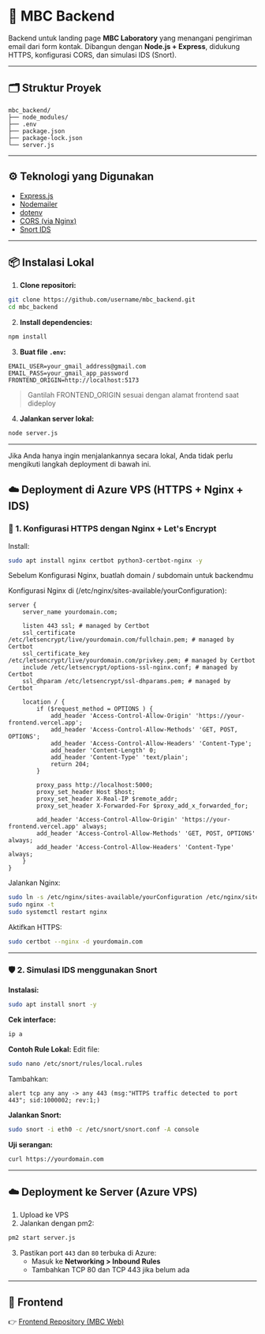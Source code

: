 # 🚀 MBC Backend

Backend untuk landing page **MBC Laboratory** yang menangani pengiriman email dari form kontak. Dibangun dengan **Node.js + Express**, didukung HTTPS, konfigurasi CORS, dan simulasi IDS (Snort).

---

## 🗂️ Struktur Proyek

```
mbc_backend/
├── node_modules/
├── .env
├── package.json
├── package-lock.json
└── server.js
```

---

## ⚙️ Teknologi yang Digunakan

- [Express.js](https://expressjs.com/)
- [Nodemailer](https://nodemailer.com/about/)
- [dotenv](https://www.npmjs.com/package/dotenv)
- [CORS (via Nginx)](https://developer.mozilla.org/en-US/docs/Web/HTTP/CORS)
- [Snort IDS](https://www.snort.org/)

---

## 📦 Instalasi Lokal

1. **Clone repositori:**
```bash
git clone https://github.com/username/mbc_backend.git
cd mbc_backend
```

2. **Install dependencies:**
```bash
npm install
```

3. **Buat file `.env`:**
```env
EMAIL_USER=your_gmail_address@gmail.com
EMAIL_PASS=your_gmail_app_password
FRONTEND_ORIGIN=http://localhost:5173
```
> Gantilah FRONTEND_ORIGIN sesuai dengan alamat frontend saat dideploy

4. **Jalankan server lokal:**
```bash
node server.js
```

---

Jika Anda hanya ingin menjalankannya secara lokal, Anda tidak perlu mengikuti langkah deployment di bawah ini.

## ☁️ Deployment di Azure VPS (HTTPS + Nginx + IDS)

### 🔐 1. Konfigurasi HTTPS dengan Nginx + Let's Encrypt

Install:
```bash
sudo apt install nginx certbot python3-certbot-nginx -y
```

Sebelum Konfigurasi Nginx, buatlah domain / subdomain untuk backendmu

Konfigurasi Nginx di (/etc/nginx/sites-available/yourConfiguration):
```nginx
server {
    server_name yourdomain.com;

    listen 443 ssl; # managed by Certbot
    ssl_certificate /etc/letsencrypt/live/yourdomain.com/fullchain.pem; # managed by Certbot
    ssl_certificate_key /etc/letsencrypt/live/yourdomain.com/privkey.pem; # managed by Certbot
    include /etc/letsencrypt/options-ssl-nginx.conf; # managed by Certbot
    ssl_dhparam /etc/letsencrypt/ssl-dhparams.pem; # managed by Certbot

    location / {
        if ($request_method = OPTIONS ) {
            add_header 'Access-Control-Allow-Origin' 'https://your-frontend.vercel.app';
            add_header 'Access-Control-Allow-Methods' 'GET, POST, OPTIONS';
            add_header 'Access-Control-Allow-Headers' 'Content-Type';
            add_header 'Content-Length' 0;
            add_header 'Content-Type' 'text/plain';
            return 204;
        }

        proxy_pass http://localhost:5000;
        proxy_set_header Host $host;
        proxy_set_header X-Real-IP $remote_addr;
        proxy_set_header X-Forwarded-For $proxy_add_x_forwarded_for;

        add_header 'Access-Control-Allow-Origin' 'https://your-frontend.vercel.app' always;
        add_header 'Access-Control-Allow-Methods' 'GET, POST, OPTIONS' always;
        add_header 'Access-Control-Allow-Headers' 'Content-Type' always;
    }
}

```
Jalankan Nginx:
```bash
sudo ln -s /etc/nginx/sites-available/yourConfiguration /etc/nginx/sites-enabled/
sudo nginx -t
sudo systemctl restart nginx
```

Aktifkan HTTPS:
```bash
sudo certbot --nginx -d yourdomain.com
```

---

### 🛡️ 2. Simulasi IDS menggunakan Snort

**Instalasi:**
```bash
sudo apt install snort -y
```

**Cek interface:**
```bash
ip a
```

**Contoh Rule Lokal:**
Edit file:
```bash
sudo nano /etc/snort/rules/local.rules
```

Tambahkan:
```snort
alert tcp any any -> any 443 (msg:"HTTPS traffic detected to port 443"; sid:1000002; rev:1;)
```

**Jalankan Snort:**
```bash
sudo snort -i eth0 -c /etc/snort/snort.conf -A console
```

**Uji serangan:**
```bash
curl https://yourdomain.com
```

---

## ☁️ Deployment ke Server (Azure VPS)


1. Upload ke VPS
2. Jalankan dengan pm2:
```bash
pm2 start server.js
```

3. Pastikan port `443` dan `80` terbuka di Azure:
   - Masuk ke **Networking > Inbound Rules**
   - Tambahkan TCP 80 dan TCP 443 jika belum ada

---

## 🔗 Frontend
👉 [Frontend Repository (MBC Web)](https://github.com/rizkidsaputra/mbc-web)
